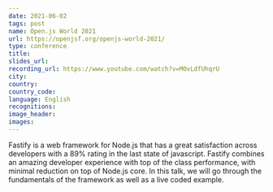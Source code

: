 ```yaml
---
date: 2021-06-02
tags: post
name: Open.js World 2021
url: https://openjsf.org/openjs-world-2021/
type: conference
title: 
slides_url:
recording_url: https://www.youtube.com/watch?v=MOvLdfUhqrU
city: 
country: 
country_code: 
language: English
recognitions:
image_header:
images:
---
```


Fastify is a web framework for Node.js that has a great satisfaction across developers with a 89% rating in the last state of javascript. Fastify combines an amazing developer experience with top of the class performance, with minimal reduction on top of Node.js core. In this talk, we will go through the fundamentals of the framework as well as a live coded example.
